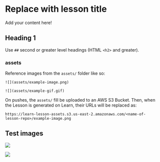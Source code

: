 # Replace with lesson title

Add your content here!

## Heading 1

Use `##` second or greater level headings (HTML `<h2>` and greater).

### assets

Reference images from the `assets/` folder like so:

```
![](assets/example-image.png)

![](assets/example-gif.gif)
```

On pushes, the `assets/` fill be uploaded to an AWS S3 Bucket. Then, when the Lesson is generated on Learn, their URLs will be replaced as:

```
https://learn-lesson-assets.s3.us-east-2.amazonaws.com/<name-of-lesson-repo>/example-image.png
```

## Test images

![](https://learn-lesson-assets.s3.us-east-2.amazonaws.com/learn-lesson-template/example-gif.gif)

![](https://learn-lesson-assets.s3.us-east-2.amazonaws.com/learn-lesson-template/example-image.png)
